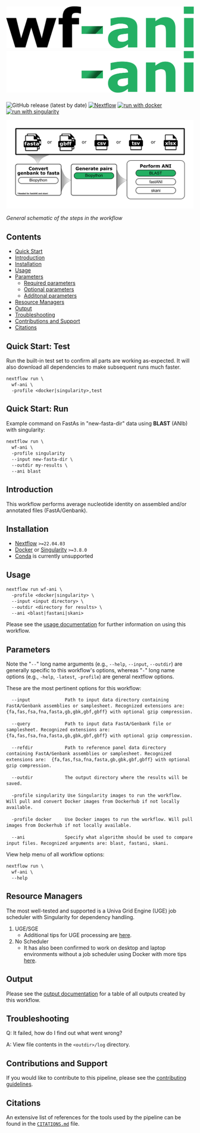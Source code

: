 # ![wf-ani](docs/images/wf-ani_logo_light.png#gh-light-mode-only) ![wf-ani](docs/images/wf-ani_logo_dark.png#gh-dark-mode-only)

![GitHub release (latest by date)](https://img.shields.io/github/v/release/gregorysprenger/wf-ani)
[![Nextflow](https://img.shields.io/badge/nextflow%20DSL2-%E2%89%A522.04.3-23aa62.svg)](https://www.nextflow.io/)
[![run with docker](https://img.shields.io/badge/run%20with-docker-0db7ed?labelColor=000000&logo=docker)](https://www.docker.com/)
[![run with singularity](https://img.shields.io/badge/run%20with-singularity-1d355c.svg?labelColor=000000)](https://sylabs.io/docs/)

![workflow](docs/images/wf-ani_workflow.png)

_General schematic of the steps in the workflow_

## Contents

- [Quick Start](#quick-start-test)
- [Introduction](#introduction)
- [Installation](#installation)
- [Usage](#usage)
- [Parameters](#parameters)
  - [Required parameters](#required-parameters)
  - [Optional parameters](#optional-parameters)
  - [Additonal parameters](#additional-parameters)
- [Resource Managers](#resource-Managers)
- [Output](#output)
- [Troubleshooting](#troubleshooting)
- [Contributions and Support](#contributions-and-support)
- [Citations](#citations)

## Quick Start: Test

Run the built-in test set to confirm all parts are working as-expected. It will also download all dependencies to make subsequent runs much faster.

```
nextflow run \
  wf-ani \
  -profile <docker|singularity>,test
```

## Quick Start: Run

Example command on FastAs in "new-fasta-dir" data using **BLAST** (ANIb) with singularity:

```
nextflow run \
  wf-ani \
  -profile singularity
  --input new-fasta-dir \
  --outdir my-results \
  --ani blast
```

## Introduction

This workflow performs average nucleotide identity on assembled and/or annotated files (FastA/Genbank).

## Installation

- [Nextflow](https://www.nextflow.io/docs/latest/getstarted.html#installation) `>=22.04.03`
- [Docker](https://docs.docker.com/engine/installation/) or [Singularity](https://www.sylabs.io/guides/3.0/user-guide/) `>=3.8.0`
- [Conda](https://docs.conda.io/projects/conda/en/latest/user-guide/install/index.html) is currently unsupported

## Usage

```
nextflow run wf-ani \
  -profile <docker|singularity> \
  --input <input directory> \
  --outdir <directory for results> \
  --ani <blast|fastani|skani>
```

Please see the [usage documentation](docs/usage.md) for further information on using this workflow.

## Parameters

Note the "`--`" long name arguments (e.g., `--help`, `--input`, `--outdir`) are generally specific to this workflow's options, whereas "`-`" long name options (e.g., `-help`, `-latest`, `-profile`) are general nextflow options.

These are the most pertinent options for this workflow:

```
  --input             Path to input data directory containing FastA/Genbank assemblies or samplesheet. Recognized extensions are:  {fa,fas,fsa,fna,fasta,gb,gbk,gbf,gbff} with optional gzip compression.

  --query             Path to input data FastA/Genbank file or samplesheet. Recognized extensions are:  {fa,fas,fsa,fna,fasta,gb,gbk,gbf,gbff} with optional gzip compression.

  --refdir            Path to reference panel data directory containing FastA/Genbank assemblies or samplesheet. Recognized extensions are:  {fa,fas,fsa,fna,fasta,gb,gbk,gbf,gbff} with optional gzip compression.

  --outdir            The output directory where the results will be saved.

  -profile singularity Use Singularity images to run the workflow. Will pull and convert Docker images from Dockerhub if not locally available.

  -profile docker     Use Docker images to run the workflow. Will pull images from Dockerhub if not locally available.

  --ani               Specify what algorithm should be used to compare input files. Recognized arguments are: blast, fastani, skani.
```

View help menu of all workflow options:

```
nextflow run \
  wf-ani \
  --help
```

## Resource Managers

The most well-tested and supported is a Univa Grid Engine (UGE) job scheduler with Singularity for dependency handling.

1. UGE/SGE
   - Additional tips for UGE processing are [here](docs/HPC-UGE-scheduler.md).
2. No Scheduler
   - It has also been confirmed to work on desktop and laptop environments without a job scheduler using Docker with more tips [here](docs/local-device.md).

## Output

Please see the [output documentation](docs/output.md) for a table of all outputs created by this workflow.

## Troubleshooting

Q: It failed, how do I find out what went wrong?

A: View file contents in the `<outdir>/log` directory.

## Contributions and Support

If you would like to contribute to this pipeline, please see the [contributing guidelines](.github/CONTRIBUTING.md).

## Citations

An extensive list of references for the tools used by the pipeline can be found in the [`CITATIONS.md`](CITATIONS.md) file.
